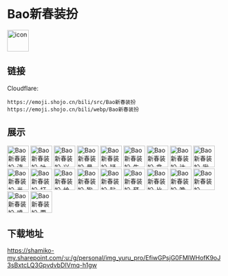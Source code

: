 # Bao新春装扮
<img src="https://emoji.shojo.cn/bili/src/Bao新春装扮/icon.png" width="50" height="50" alt="icon">

## 链接
Cloudflare:
```
https://emoji.shojo.cn/bili/src/Bao新春装扮
https://emoji.shojo.cn/bili/webp/Bao新春装扮
```
## 展示
<img src="https://emoji.shojo.cn/bili/src/Bao新春装扮/Bao新春装扮-流汗.png" width="50" height="50" alt="Bao新春装扮-流汗">
<img src="https://emoji.shojo.cn/bili/src/Bao新春装扮/Bao新春装扮-吐泡泡.png" width="50" height="50" alt="Bao新春装扮-吐泡泡">
<img src="https://emoji.shojo.cn/bili/src/Bao新春装扮/Bao新春装扮-兴奋.png" width="50" height="50" alt="Bao新春装扮-兴奋">
<img src="https://emoji.shojo.cn/bili/src/Bao新春装扮/Bao新春装扮-晕.png" width="50" height="50" alt="Bao新春装扮-晕">
<img src="https://emoji.shojo.cn/bili/src/Bao新春装扮/Bao新春装扮-疑惑.png" width="50" height="50" alt="Bao新春装扮-疑惑">
<img src="https://emoji.shojo.cn/bili/src/Bao新春装扮/Bao新春装扮-生气.png" width="50" height="50" alt="Bao新春装扮-生气">
<img src="https://emoji.shojo.cn/bili/src/Bao新春装扮/Bao新春装扮-拿福.png" width="50" height="50" alt="Bao新春装扮-拿福">
<img src="https://emoji.shojo.cn/bili/src/Bao新春装扮/Bao新春装扮-达咩.png" width="50" height="50" alt="Bao新春装扮-达咩">
<img src="https://emoji.shojo.cn/bili/src/Bao新春装扮/Bao新春装扮-啾啾Bao.png" width="50" height="50" alt="Bao新春装扮-啾啾Bao">
<img src="https://emoji.shojo.cn/bili/src/Bao新春装扮/Bao新春装扮-半死.png" width="50" height="50" alt="Bao新春装扮-半死">
<img src="https://emoji.shojo.cn/bili/src/Bao新春装扮/Bao新春装扮-打Call.png" width="50" height="50" alt="Bao新春装扮-打Call">
<img src="https://emoji.shojo.cn/bili/src/Bao新春装扮/Bao新春装扮-给红包.png" width="50" height="50" alt="Bao新春装扮-给红包">
<img src="https://emoji.shojo.cn/bili/src/Bao新春装扮/Bao新春装扮-狗狗.png" width="50" height="50" alt="Bao新春装扮-狗狗">
<img src="https://emoji.shojo.cn/bili/src/Bao新春装扮/Bao新春装扮-贴贴.png" width="50" height="50" alt="Bao新春装扮-贴贴">
<img src="https://emoji.shojo.cn/bili/src/Bao新春装扮/Bao新春装扮-拜年.png" width="50" height="50" alt="Bao新春装扮-拜年">
<img src="https://emoji.shojo.cn/bili/src/Bao新春装扮/Bao新春装扮-比心.png" width="50" height="50" alt="Bao新春装扮-比心">
<img src="https://emoji.shojo.cn/bili/src/Bao新春装扮/Bao新春装扮-晚安.png" width="50" height="50" alt="Bao新春装扮-晚安">
<img src="https://emoji.shojo.cn/bili/src/Bao新春装扮/Bao新春装扮-AWSL.png" width="50" height="50" alt="Bao新春装扮-AWSL">
<img src="https://emoji.shojo.cn/bili/src/Bao新春装扮/Bao新春装扮-喷水.png" width="50" height="50" alt="Bao新春装扮-喷水">
<img src="https://emoji.shojo.cn/bili/src/Bao新春装扮/Bao新春装扮-要红包.png" width="50" height="50" alt="Bao新春装扮-要红包">

## 下载地址

https://shamiko-my.sharepoint.com/:u:/g/personal/img_yuru_pro/EfiwGPsjG0FMlWHofK9oJ3sBxtcLQ3GpvdvbDIVmq-h1gw